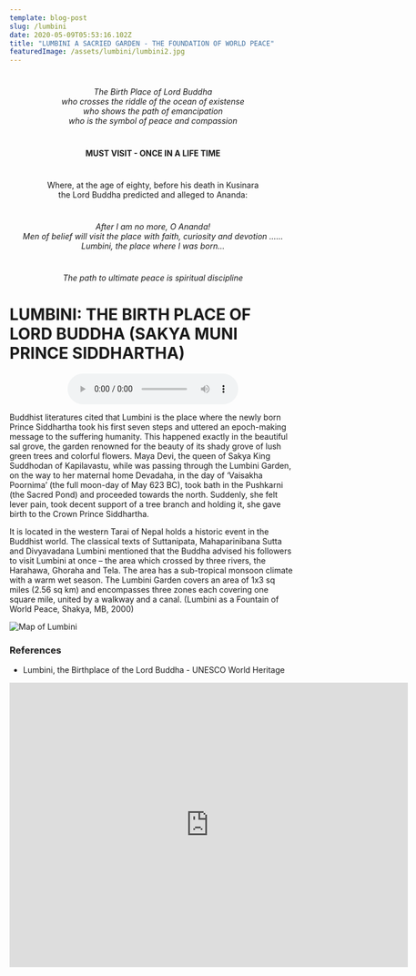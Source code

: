 ```yaml
---
template: blog-post
slug: /lumbini
date: 2020-05-09T05:53:16.102Z
title: "LUMBINI A SACRIED GARDEN - THE FOUNDATION OF WORLD PEACE"
featuredImage: /assets/lumbini/lumbini2.jpg
---
```

#

<div align="center"><i>The Birth Place of Lord Buddha</i></div>
<div align="center"><i>who crosses the riddle of the ocean of existense</i></div>
<div align="center"><i>who shows the path of emancipation</i></div>
<div align="center"><i>who is the symbol of peace and compassion</i></div>

#

<div align="center"><b>MUST VISIT - ONCE IN A LIFE TIME</b></div>

#

<div align="center">Where, at the age of eighty, before his death in Kusinara</div>
<div align="center">the Lord Buddha predicted and alleged to Ananda:</div>

# 

<div align="center"><i>After I am no more, O Ananda!</i></div>
<div align="center"><i>Men of belief will visit the place with faith, curiosity and devotion ……</i></div>
<div align="center"><i>Lumbini, the place where I was born…</i></div>

#

<div align="center"><i>The path to ultimate peace is spiritual discipline</i></div>

#

# LUMBINI: THE BIRTH PLACE OF LORD BUDDHA (SAKYA MUNI PRINCE SIDDHARTHA)

<div align="center">
  <audio controls>
    <source src="/assets/lumbini/lumbiniaudio.mp3">
</audio>
</div>

Buddhist literatures cited that Lumbini is the place where the newly born Prince Siddhartha took his first seven steps and uttered an epoch-making message to the suffering humanity. This happened exactly in the beautiful sal grove, the garden renowned for the beauty of its shady grove of lush green trees and colorful flowers. Maya Devi, the queen of Sakya King Suddhodan of Kapilavastu, while was passing through the Lumbini Garden, on the way to her maternal home Devadaha, in the day of ‘Vaisakha Poornima’ (the full moon-day of May 623 BC), took bath in the Pushkarni (the Sacred Pond) and proceeded towards the north. Suddenly, she felt lever pain, took decent support of a tree branch and holding it, she gave birth to the Crown Prince Siddhartha.

It is located in the western Tarai of Nepal holds a historic event in the Buddhist world. The classical texts of Suttanipata, Mahaparinibana Sutta and Divyavadana Lumbini mentioned that the Buddha advised his followers to visit Lumbini at once – the area which crossed by three rivers, the Harahawa, Ghoraha and Tela. The area has a sub-tropical monsoon climate with a warm wet season. The Lumbini Garden covers an area of 1x3 sq miles (2.56 sq km) and encompasses three zones each covering one square mile, united by a walkway and a canal. (Lumbini as a Fountain of World Peace, Shakya, MB, 2000)

![Map of Lumbini](/assets/lumbini/mapoflumbini.jpg)

### References

* Lumbini, the Birthplace of the Lord Buddha - UNESCO World Heritage

<div class="mapouter"><div class="gmap_canvas"><iframe width="700" height="500" id="gmap_canvas" src="https://maps.google.com/maps?q=Lumbini%20Temple.%2C%20Devdaha%20Municipality&t=&z=17&ie=UTF8&iwloc=&output=embed" frameborder="0" scrolling="no" marginheight="0" marginwidth="0"></iframe><a href="https://www.whatismyip-address.com/divi-discount/"></a></div><style>.mapouter{position:relative;text-align:right;height:500px;width:700px;}.gmap_canvas {overflow:hidden;background:none!important;height:500px;width:700px;}</style></div>